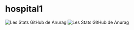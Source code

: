 # hospital1
![Les Stats GitHub de Anurag](https://github-readme-stats.vercel.app/api?username=OmarMAARAF&show_icons=true&theme=radical)
![Les Stats GitHub de Anurag](https://github-readme-stats.vercel.app/api?username=mourabitiy&show_icons=true&theme=radical)
